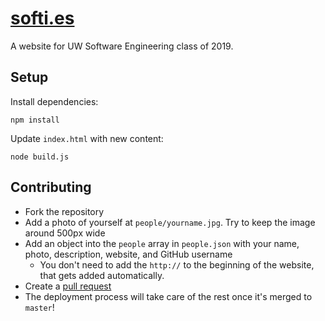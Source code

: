 # [softi.es](http://softi.es)
A website for UW Software Engineering class of 2019.

## Setup
Install dependencies:
```
npm install
```

Update `index.html` with new content:
```
node build.js
```

## Contributing
- Fork the repository
- Add a photo of yourself at `people/yourname.jpg`. Try to keep the image around 500px wide
- Add an object into the `people` array in `people.json` with your name, photo, description, website, and GitHub username
  - You don't need to add the `http://` to the beginning of the website, that gets added automatically.
- Create a <a href="https://github.com/icechen1/softi.es/compare">pull request</a>
- The deployment process will take care of the rest once it's merged to `master`!
